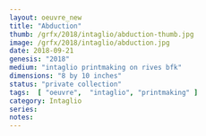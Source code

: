 ```yaml
---
layout: oeuvre_new 
title: "Abduction"
thumb: /grfx/2018/intaglio/abduction-thumb.jpg
image: /grfx/2018/intaglio/abduction.jpg
date: 2018-09-21
genesis: "2018"
medium: "intaglio printmaking on rives bfk"
dimensions: "8 by 10 inches"
status: "private collection" 
tags:  [ "oeuvre",  "intaglio", "printmaking" ]  
category: Intaglio 
series: 
notes: 
---
```




